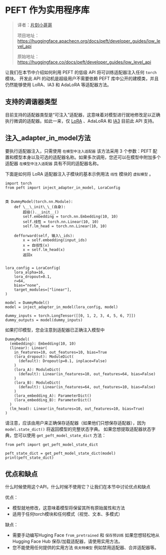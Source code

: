 # PEFT 作为实用程序库

> 译者：[片刻小哥哥](https://github.com/jiangzhonglian)
>
> 项目地址：<https://huggingface.apachecn.org/docs/peft/developer_guides/low_level_api>
>
> 原始地址：<https://huggingface.co/docs/peft/developer_guides/low_level_api>


让我们在本节中介绍如何利用 PEFT 的低级 API 将可训练适配器注入任何
 `torch`
 模块。
开发此 API 的动机是超级用户不需要依赖 PEFT 库中公开的建模类，并且仍然能够使用 LoRA、IA3 和 AdaLoRA 等适配器方法。


## 支持的调谐器类型



目前支持的适配器类型是“可注入”适配器，这意味着对模型进行就地修改足以正确执行微调的适配器。如此一来，仅
 [LoRA](./conceptual_guides/lora)
 、AdaLoRA 和
 [IA3](./conceptual_guides/ia3)
 目前此 API 支持。


## 注入\_adapter\_in\_model方法



要执行适配器注入，只需使用
 `在模型中注入适配器`
 该方法采用 3 个参数：PEFT 配置和模型本身以及可选的适配器名称。如果多次调用，您还可以在模型中附加多个适配器
 `在模型中注入适配器`
 具有不同的适配器名称。


下面是如何将 LoRA 适配器注入子模块的基本示例用法
 `线性`
 模块的
 `虚拟模型`
 。



```
import torch
from peft import inject_adapter_in_model, LoraConfig


类 DummyModel(torch.nn.Module):
    def \__\_init\_\_(自身):
        超级().__init__()
        self.embedding = torch.nn.Embedding(10, 10)
        self.线性 = torch.nn.Linear(10, 10)
        self.lm_head = torch.nn.Linear(10, 10)

    defforward(self, 输入\_ids):
        x = self.embedding(input_ids)
        x = 自线性(x)
        x = self.lm_head(x)
        返回x


lora_config = LoraConfig(
    lora_alpha=16,
    lora_dropout=0.1,
    r=64,
    bias="none",
    target_modules=["linear"],
)

model = DummyModel()
model = inject_adapter_in_model(lora_config, model)

dummy_inputs = torch.LongTensor([[0, 1, 2, 3, 4, 5, 6, 7]])
dummy_outputs = model(dummy_inputs)
```


如果打印模型，您会注意到适配器已正确注入模型中



```
DummyModel(
  (embedding): Embedding(10, 10)
  (linear): Linear(
    in_features=10, out_features=10, bias=True
    (lora_dropout): ModuleDict(
      (default): Dropout(p=0.1, inplace=False)
    )
    (lora_A): ModuleDict(
      (default): Linear(in_features=10, out_features=64, bias=False)
    )
    (lora_B): ModuleDict(
      (default): Linear(in_features=64, out_features=10, bias=False)
    )
    (lora_embedding_A): ParameterDict()
    (lora_embedding_B): ParameterDict()
  )
  (lm_head): Linear(in_features=10, out_features=10, bias=True)
)
```


请注意，应该由用户来正确保存适配器（如果他们只想保存适配器），因为
 `model.state_dict()`
 将返回模型的完整状态字典。
如果您想提取适配器状态字典，您可以使用
 `get_peft_model_state_dict`
 方法：



```
from peft import get_peft_model_state_dict

peft_state_dict = get_peft_model_state_dict(model)
print(peft_state_dict)
```


## 优点和缺点



什么时候使用这个API，什么时候不使用它？让我们在本节中讨论优点和缺点


优点：


* 模型就地修改，这意味着模型将保留其所有原始属性和方法
* 适用于任何torch模块和任何模式（视觉、文本、多模式）


缺点：


* 需要手动编写Huging Face
 `from_pretrained`
 和
 `保存预训练`
 如果您想轻松地从 Hugging Face Hub 保存/加载适配器，请使用实用方法。
* 您不能使用任何提供的实用方法
 `佩夫特模型`
 例如禁用适配器、合并适配器等。